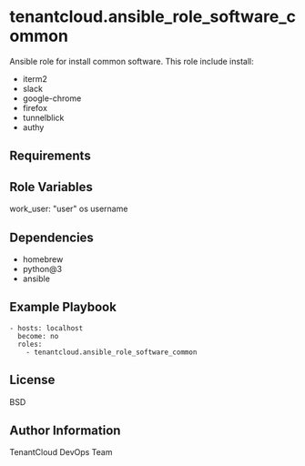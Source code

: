 tenantcloud.ansible_role_software_common
=========

Ansible role for install common software. This role include install:

  - iterm2
  - slack
  - google-chrome
  - firefox
  - tunnelblick
  - authy

Requirements
------------

Role Variables
--------------

work_user: "user" os username

Dependencies
------------

  - homebrew
  - python@3
  - ansible

Example Playbook
----------------

    - hosts: localhost
      become: no
      roles:
        - tenantcloud.ansible_role_software_common

License
-------

BSD

Author Information
------------------

TenantCloud DevOps Team
